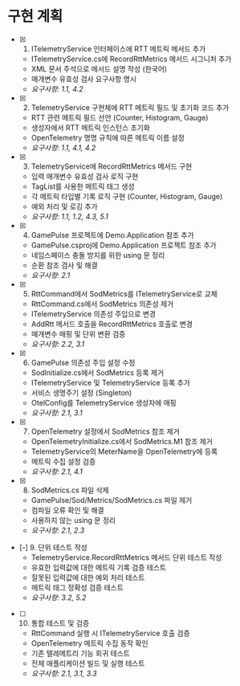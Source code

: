 # 구현 계획

- [x] 1. ITelemetryService 인터페이스에 RTT 메트릭 메서드 추가
  - ITelemetryService.cs에 RecordRttMetrics 메서드 시그니처 추가
  - XML 문서 주석으로 메서드 설명 작성 (한국어)
  - 매개변수 유효성 검사 요구사항 명시
  - _요구사항: 1.1, 4.2_

- [x] 2. TelemetryService 구현체에 RTT 메트릭 필드 및 초기화 코드 추가
  - RTT 관련 메트릭 필드 선언 (Counter, Histogram, Gauge)
  - 생성자에서 RTT 메트릭 인스턴스 초기화
  - OpenTelemetry 명명 규칙에 따른 메트릭 이름 설정
  - _요구사항: 1.1, 4.1, 4.2_

- [x] 3. TelemetryService에 RecordRttMetrics 메서드 구현
  - 입력 매개변수 유효성 검사 로직 구현
  - TagList를 사용한 메트릭 태그 생성
  - 각 메트릭 타입별 기록 로직 구현 (Counter, Histogram, Gauge)
  - 예외 처리 및 로깅 추가
  - _요구사항: 1.1, 1.2, 4.3, 5.1_

- [x] 4. GamePulse 프로젝트에 Demo.Application 참조 추가
  - GamePulse.csproj에 Demo.Application 프로젝트 참조 추가
  - 네임스페이스 충돌 방지를 위한 using 문 정리
  - 순환 참조 검사 및 해결
  - _요구사항: 2.1_

- [x] 5. RttCommand에서 SodMetrics를 ITelemetryService로 교체
  - RttCommand.cs에서 SodMetrics 의존성 제거
  - ITelemetryService 의존성 주입으로 변경
  - AddRtt 메서드 호출을 RecordRttMetrics 호출로 변경
  - 매개변수 매핑 및 단위 변환 검증
  - _요구사항: 2.2, 3.1_

- [x] 6. GamePulse 의존성 주입 설정 수정
  - SodInitialize.cs에서 SodMetrics 등록 제거
  - ITelemetryService 및 TelemetryService 등록 추가
  - 서비스 생명주기 설정 (Singleton)
  - OtelConfig를 TelemetryService 생성자에 매핑
  - _요구사항: 2.1, 3.1_

- [x] 7. OpenTelemetry 설정에서 SodMetrics 참조 제거
  - OpenTelemetryInitialize.cs에서 SodMetrics.M1 참조 제거
  - TelemetryService의 MeterName을 OpenTelemetry에 등록
  - 메트릭 수집 설정 검증
  - _요구사항: 2.1, 4.1_

- [x] 8. SodMetrics.cs 파일 삭제
  - GamePulse/Sod/Metrics/SodMetrics.cs 파일 제거
  - 컴파일 오류 확인 및 해결
  - 사용하지 않는 using 문 정리
  - _요구사항: 2.1, 2.3_

- [-] 9. 단위 테스트 작성
  - TelemetryService.RecordRttMetrics 메서드 단위 테스트 작성
  - 유효한 입력값에 대한 메트릭 기록 검증 테스트
  - 잘못된 입력값에 대한 예외 처리 테스트
  - 메트릭 태그 정확성 검증 테스트
  - _요구사항: 3.2, 5.2_

- [ ] 10. 통합 테스트 및 검증
  - RttCommand 실행 시 ITelemetryService 호출 검증
  - OpenTelemetry 메트릭 수집 동작 확인
  - 기존 텔레메트리 기능 회귀 테스트
  - 전체 애플리케이션 빌드 및 실행 테스트
  - _요구사항: 2.1, 3.1, 3.3_